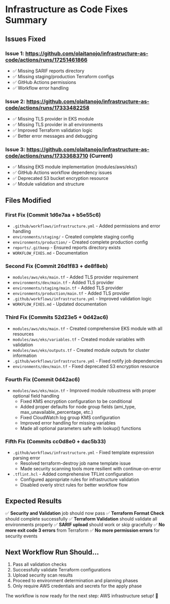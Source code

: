 # Infrastructure as Code Fixes Summary

## Issues Fixed

### Issue 1: https://github.com/olaitanojo/infrastructure-as-code/actions/runs/17251461866
- ✅ Missing SARIF reports directory 
- ✅ Missing staging/production Terraform configs
- ✅ GitHub Actions permissions
- ✅ Workflow error handling

### Issue 2: https://github.com/olaitanojo/infrastructure-as-code/actions/runs/17333482258  
- ✅ Missing TLS provider in EKS module
- ✅ Missing TLS provider in all environments
- ✅ Improved Terraform validation logic
- ✅ Better error messages and debugging

### Issue 3: https://github.com/olaitanojo/infrastructure-as-code/actions/runs/17333683710 (Current)
- ✅ Missing EKS module implementation (modules/aws/eks/)
- ✅ GitHub Actions workflow dependency issues
- ✅ Deprecated S3 bucket encryption resource
- ✅ Module validation and structure

## Files Modified

### First Fix (Commit 1d6e7aa + b5e55c6)
- `.github/workflows/infrastructure.yml` - Added permissions and error handling
- `environments/staging/` - Created complete staging config
- `environments/production/` - Created complete production config  
- `reports/.gitkeep` - Ensured reports directory exists
- `WORKFLOW_FIXES.md` - Documentation

### Second Fix (Commit 26d1f83 + de8f8eb)
- `modules/aws/eks/main.tf` - Added TLS provider requirement
- `environments/dev/main.tf` - Added TLS provider
- `environments/staging/main.tf` - Added TLS provider  
- `environments/production/main.tf` - Added TLS provider
- `.github/workflows/infrastructure.yml` - Improved validation logic
- `WORKFLOW_FIXES.md` - Updated documentation

### Third Fix (Commits 52d23e5 + 0d42ac6)
- `modules/aws/eks/main.tf` - Created comprehensive EKS module with all resources
- `modules/aws/eks/variables.tf` - Created module variables with validation
- `modules/aws/eks/outputs.tf` - Created module outputs for cluster information
- `.github/workflows/infrastructure.yml` - Fixed notify job dependencies
- `environments/dev/main.tf` - Fixed deprecated S3 encryption resource

### Fourth Fix (Commit 0d42ac6)
- `modules/aws/eks/main.tf` - Improved module robustness with proper optional field handling
  - Fixed KMS encryption configuration to be conditional
  - Added proper defaults for node group fields (ami_type, max_unavailable_percentage, etc.)
  - Fixed CloudWatch log group KMS configuration
  - Improved error handling for missing variables
  - Made all optional parameters safe with lookup() functions

### Fifth Fix (Commits cc0d8e0 + dac5b33)
- `.github/workflows/infrastructure.yml` - Fixed template expression parsing error
  - Resolved terraform-destroy job name template issue
  - Made security scanning tools more resilient with continue-on-error
- `.tflint.hcl` - Added comprehensive TFLint configuration
  - Configured appropriate rules for infrastructure validation
  - Disabled overly strict rules for better workflow flow

## Expected Results

✅ **Security and Validation** job should now pass
✅ **Terraform Format Check** should complete successfully
✅ **Terraform Validation** should validate all environments properly
✅ **SARIF upload** should work or skip gracefully
✅ **No more exit code 3 errors** from Terraform
✅ **No more permission errors** for security events

## Next Workflow Run Should...

1. Pass all validation checks
2. Successfully validate Terraform configurations
3. Upload security scan results 
4. Proceed to environment determination and planning phases
5. Only require AWS credentials and secrets for the apply phase

The workflow is now ready for the next step: AWS infrastructure setup! 🚀
